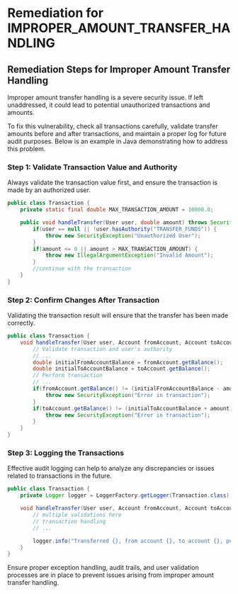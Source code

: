 # Remediation for IMPROPER_AMOUNT_TRANSFER_HANDLING

## Remediation Steps for Improper Amount Transfer Handling
Improper amount transfer handling is a severe security issue. If left unaddressed, it could lead to potential unauthorized transactions and amounts. 

To fix this vulnerability, check all transactions carefully, validate transfer amounts before and after transactions, and maintain a proper log for future audit purposes. Below is an example in Java demonstrating how to address this problem.

### Step 1: Validate Transaction Value and Authority 

Always validate the transaction value first, and ensure the transaction is made by an authorized user.

```java
public class Transaction {
    private static final double MAX_TRANSACTION_AMOUNT = 10000.0;

    public void handleTransfer(User user, double amount) throws SecurityException, IllegalArgumentException {
        if(user == null || !user.hasAuthority("TRANSFER_FUNDS")) {
            throw new SecurityException("Unauthorized User");
        }
        if(amount <= 0 || amount > MAX_TRANSACTION_AMOUNT) {
            throw new IllegalArgumentException("Invalid Amount");
        }
        //continue with the transaction
    }
}
```

### Step 2: Confirm Changes After Transaction

Validating the transaction result will ensure that the transfer has been made correctly.

```java
public class Transaction {
    void handleTransfer(User user, Account fromAccount, Account toAccount, double amount) {
        // Validate transaction and user's authority
        // ...
        double initialFromAccountBalance = fromAccount.getBalance();
        double initialToAccountBalance = toAccount.getBalance();
        // Perform transaction 
        // ...
        if(fromAccount.getBalance() != (initialFromAccountBalance - amount)) {
            throw new SecurityException("Error in transaction");
        }
        if(toAccount.getBalance() != (initialToAccountBalance + amount)) {
            throw new SecurityException("Error in transaction");
        }
    }
}
```

### Step 3: Logging the Transactions

Effective audit logging can help to analyze any discrepancies or issues related to transactions in the future.

```java
public class Transaction {
    private Logger logger = LoggerFactory.getLogger(Transaction.class);

    void handleTransfer(User user, Account fromAccount, Account toAccount, double amount) {
        // multiple validations here
        // transaction handling
        // ...

        logger.info("Transferred {}, from account {}, to account {}, performed by user {}", amount, fromAccount.getId(), toAccount.getId(), user.getName());
    }
}
```

Ensure proper exception handling, audit trails, and user validation processes are in place to prevent issues arising from improper amount transfer handling.
